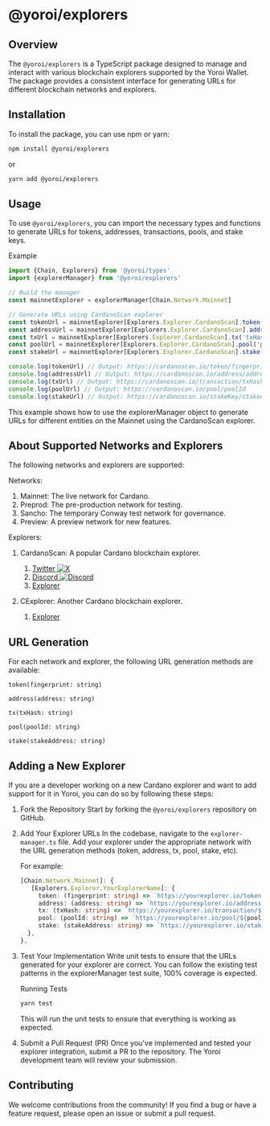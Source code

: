 # @yoroi/explorers

## Overview

The `@yoroi/explorers` is a TypeScript package designed to manage and interact with various blockchain explorers supported by the Yoroi Wallet. The package provides a consistent interface for generating URLs for different blockchain networks and explorers.

## Installation

To install the package, you can use npm or yarn:

```bash
npm install @yoroi/explorers
```

or

```bash
yarn add @yoroi/explorers
```

## Usage

To use `@yoroi/explorers`, you can import the necessary types and functions to generate URLs for tokens, addresses, transactions, pools, and stake keys.

Example

```typescript
import {Chain, Explorers} from '@yoroi/types'
import {explorerManager} from '@yoroi/explorers'

// Build the manager
const mainnetExplorer = explorerManager[Chain.Network.Mainnet]

// Generate URLs using CardanoScan explorer
const tokenUrl = mainnetExplorer[Explorers.Explorer.CardanoScan].token('fingerprint')
const addressUrl = mainnetExplorer[Explorers.Explorer.CardanoScan].address('address')
const txUrl = mainnetExplorer[Explorers.Explorer.CardanoScan].tx('txHash')
const poolUrl = mainnetExplorer[Explorers.Explorer.CardanoScan].pool('poolId')
const stakeUrl = mainnetExplorer[Explorers.Explorer.CardanoScan].stake('stakeAddress')

console.log(tokenUrl) // Output: https://cardanoscan.io/token/fingerprint
console.log(addressUrl) // Output: https://cardanoscan.io/address/address
console.log(txUrl) // Output: https://cardanoscan.io/transaction/txHash
console.log(poolUrl) // Output: https://cardanoscan.io/pool/poolId
console.log(stakeUrl) // Output: https://cardanoscan.io/stakeKey/stakeAddress
```

This example shows how to use the explorerManager object to generate URLs for different entities on the Mainnet using the CardanoScan explorer.

## About Supported Networks and Explorers

The following networks and explorers are supported:

Networks:

1. Mainnet: The live network for Cardano.
2. Preprod: The pre-production network for testing.
3. Sancho: The temporary Conway test network for governance.
4. Preview: A preview network for new features.

Explorers:

1. CardanoScan: A popular Cardano blockchain explorer.
   1. [Twitter ![X](https://img.icons8.com/ios-filled/12/000000/x.png)](https://twitter.com/cardanoscan.io)
   2. [Discord ![Discord](https://img.icons8.com/ios-filled/12/000000/discord-logo.png)](https://discord.gg/WQFPHNXcz8)
   3. [Explorer](https://cardanoscan.io)

2. CExplorer: Another Cardano blockchain explorer.
   1. [Explorer](https://cexplorer.io)

## URL Generation

For each network and explorer, the following URL generation methods are available:

`token(fingerprint: string)`

`address(address: string)`

`tx(txHash: string)`

`pool(poolId: string)`

`stake(stakeAddress: string)`

## Adding a New Explorer

If you are a developer working on a new Cardano explorer and want to add support for it in Yoroi, you can do so by following these steps:

1. Fork the Repository
   Start by forking the `@yoroi/explorers` repository on GitHub.

2. Add Your Explorer URLs
   In the codebase, navigate to the `explorer-manager.ts` file. Add your explorer under the appropriate network with the URL generation methods (token, address, tx, pool, stake, etc).

   For example:

   ```typescript
   [Chain.Network.Mainnet]: {
      [Explorers.Explorer.YourExplorerName]: {
        token: (fingerprint: string) => `https://yourexplorer.io/token/${fingerprint}`,
        address: (address: string) => `https://yourexplorer.io/address/${address}`,
        tx: (txHash: string) => `https://yourexplorer.io/transaction/${txHash}`,
        pool: (poolId: string) => `https://yourexplorer.io/pool/${poolId}`,
        stake: (stakeAddress: string) => `https://yourexplorer.io/stake/${stakeAddress}`,
     },
   }, 
   ```

3. Test Your Implementation
   Write unit tests to ensure that the URLs generated for your explorer are correct. You can follow the existing test patterns in the explorerManager test suite, 100% coverage is expected.

   Running Tests

   ```bash
   yarn test
   ```

   This will run the unit tests to ensure that everything is working as expected.

4. Submit a Pull Request (PR)
   Once you've implemented and tested your explorer integration, submit a PR to the repository. The Yoroi development team will review your submission.

## Contributing

We welcome contributions from the community! If you find a bug or have a feature request, please open an issue or submit a pull request.
